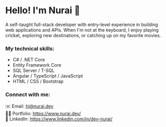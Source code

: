 # Hello! I'm Nurai 👋

A self-taught full-stack developer with entry-level experience in building web applications and APIs. When I'm not at the keyboard, I enjoy playing cricket, exploring new destinations, or catching up on my favorite movies.

### My technical skills:
 - C# / .NET Core
 - Entity Framework Core
 - SQL Server / T-SQL
 - Angular / TypeScript / JavaScript
 - HTML / CSS / Bootstrap
 
 ### Connect with me:
 ✉️ Email: hi@nurai.dev<br/>
 🧔🏻 Portfolio: https://www.nurai.dev/ <br/>
 💼 LinkedIn: https://www.linkedin.com/in/dev-nurai/<br/>
